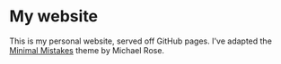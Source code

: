 # My website

This is my personal website, served off GitHub pages. I've adapted the [Minimal Mistakes](http://mmistakes.github.io/minimal-mistakes) theme by Michael Rose. 